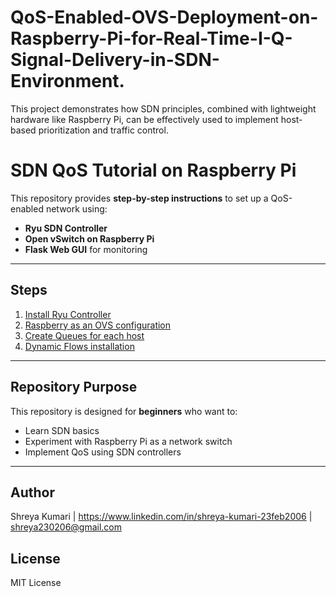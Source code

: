 # QoS-Enabled-OVS-Deployment-on-Raspberry-Pi-for-Real-Time-I-Q-Signal-Delivery-in-SDN-Environment.
This project demonstrates how SDN principles, combined with lightweight hardware like Raspberry Pi, can be effectively used to implement host-based prioritization and traffic control. 
# SDN QoS Tutorial on Raspberry Pi

This repository provides **step-by-step instructions** to set up a QoS-enabled network using:
- **Ryu SDN Controller**
- **Open vSwitch on Raspberry Pi**
- **Flask Web GUI** for monitoring

---

## Steps
1. [Install Ryu Controller](Install_Ryu.md)
2. [Raspberry as an OVS configuration](Raspberry_Configuration.md)
3. [Create Queues for each host](Queue_Creation.md) 
4. [Dynamic Flows installation](Ryu_Application.md) 

---

## Repository Purpose
This repository is designed for **beginners** who want to:
- Learn SDN basics
- Experiment with Raspberry Pi as a network switch
- Implement QoS using SDN controllers  

---

## Author
Shreya Kumari | https://www.linkedin.com/in/shreya-kumari-23feb2006 | shreya230206@gmail.com

## License
MIT License
